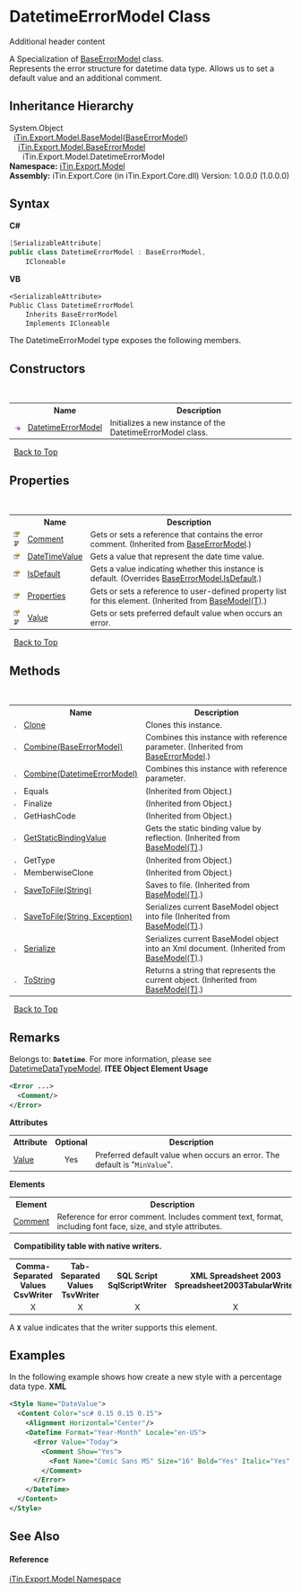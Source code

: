 # DatetimeErrorModel Class
Additional header content 

A Specialization of <a href="T_iTin_Export_Model_BaseErrorModel">BaseErrorModel</a> class.<br /> Represents the error structure for datetime data type. Allows us to set a default value and an additional comment.


## Inheritance Hierarchy
System.Object<br />&nbsp;&nbsp;<a href="T_iTin_Export_Model_BaseModel_1">iTin.Export.Model.BaseModel</a>(<a href="T_iTin_Export_Model_BaseErrorModel">BaseErrorModel</a>)<br />&nbsp;&nbsp;&nbsp;&nbsp;<a href="T_iTin_Export_Model_BaseErrorModel">iTin.Export.Model.BaseErrorModel</a><br />&nbsp;&nbsp;&nbsp;&nbsp;&nbsp;&nbsp;iTin.Export.Model.DatetimeErrorModel<br />
**Namespace:**&nbsp;<a href="N_iTin_Export_Model">iTin.Export.Model</a><br />**Assembly:**&nbsp;iTin.Export.Core (in iTin.Export.Core.dll) Version: 1.0.0.0 (1.0.0.0)

## Syntax

**C#**<br />
``` C#
[SerializableAttribute]
public class DatetimeErrorModel : BaseErrorModel, 
	ICloneable
```

**VB**<br />
``` VB
<SerializableAttribute>
Public Class DatetimeErrorModel
	Inherits BaseErrorModel
	Implements ICloneable
```

The DatetimeErrorModel type exposes the following members.


## Constructors
&nbsp;<table><tr><th></th><th>Name</th><th>Description</th></tr><tr><td>![Public method](media/pubmethod.gif "Public method")</td><td><a href="M_iTin_Export_Model_DatetimeErrorModel__ctor">DatetimeErrorModel</a></td><td>
Initializes a new instance of the DatetimeErrorModel class.</td></tr></table>&nbsp;
<a href="#datetimeerrormodel-class">Back to Top</a>

## Properties
&nbsp;<table><tr><th></th><th>Name</th><th>Description</th></tr><tr><td>![Public property](media/pubproperty.gif "Public property")![Code example](media/CodeExample.png "Code example")</td><td><a href="P_iTin_Export_Model_BaseErrorModel_Comment">Comment</a></td><td>
Gets or sets a reference that contains the error comment.
 (Inherited from <a href="T_iTin_Export_Model_BaseErrorModel">BaseErrorModel</a>.)</td></tr><tr><td>![Public property](media/pubproperty.gif "Public property")</td><td><a href="P_iTin_Export_Model_DatetimeErrorModel_DateTimeValue">DateTimeValue</a></td><td>
Gets a value that represent the date time value.</td></tr><tr><td>![Public property](media/pubproperty.gif "Public property")</td><td><a href="P_iTin_Export_Model_DatetimeErrorModel_IsDefault">IsDefault</a></td><td>
Gets a value indicating whether this instance is default.
 (Overrides <a href="P_iTin_Export_Model_BaseErrorModel_IsDefault">BaseErrorModel.IsDefault</a>.)</td></tr><tr><td>![Public property](media/pubproperty.gif "Public property")</td><td><a href="P_iTin_Export_Model_BaseModel_1_Properties">Properties</a></td><td>
Gets or sets a reference to user-defined property list for this element.
 (Inherited from <a href="T_iTin_Export_Model_BaseModel_1">BaseModel(T)</a>.)</td></tr><tr><td>![Public property](media/pubproperty.gif "Public property")![Code example](media/CodeExample.png "Code example")</td><td><a href="P_iTin_Export_Model_DatetimeErrorModel_Value">Value</a></td><td>
Gets or sets preferred default value when occurs an error.</td></tr></table>&nbsp;
<a href="#datetimeerrormodel-class">Back to Top</a>

## Methods
&nbsp;<table><tr><th></th><th>Name</th><th>Description</th></tr><tr><td>![Public method](media/pubmethod.gif "Public method")</td><td><a href="M_iTin_Export_Model_DatetimeErrorModel_Clone">Clone</a></td><td>
Clones this instance.</td></tr><tr><td>![Public method](media/pubmethod.gif "Public method")</td><td><a href="M_iTin_Export_Model_BaseErrorModel_Combine">Combine(BaseErrorModel)</a></td><td>
Combines this instance with reference parameter.
 (Inherited from <a href="T_iTin_Export_Model_BaseErrorModel">BaseErrorModel</a>.)</td></tr><tr><td>![Public method](media/pubmethod.gif "Public method")</td><td><a href="M_iTin_Export_Model_DatetimeErrorModel_Combine">Combine(DatetimeErrorModel)</a></td><td>
Combines this instance with reference parameter.</td></tr><tr><td>![Public method](media/pubmethod.gif "Public method")</td><td>Equals</td><td> (Inherited from Object.)</td></tr><tr><td>![Protected method](media/protmethod.gif "Protected method")</td><td>Finalize</td><td> (Inherited from Object.)</td></tr><tr><td>![Public method](media/pubmethod.gif "Public method")</td><td>GetHashCode</td><td> (Inherited from Object.)</td></tr><tr><td>![Protected method](media/protmethod.gif "Protected method")</td><td><a href="M_iTin_Export_Model_BaseModel_1_GetStaticBindingValue">GetStaticBindingValue</a></td><td>
Gets the static binding value by reflection.
 (Inherited from <a href="T_iTin_Export_Model_BaseModel_1">BaseModel(T)</a>.)</td></tr><tr><td>![Public method](media/pubmethod.gif "Public method")</td><td>GetType</td><td> (Inherited from Object.)</td></tr><tr><td>![Protected method](media/protmethod.gif "Protected method")</td><td>MemberwiseClone</td><td> (Inherited from Object.)</td></tr><tr><td>![Public method](media/pubmethod.gif "Public method")</td><td><a href="M_iTin_Export_Model_BaseModel_1_SaveToFile">SaveToFile(String)</a></td><td>
Saves to file.
 (Inherited from <a href="T_iTin_Export_Model_BaseModel_1">BaseModel(T)</a>.)</td></tr><tr><td>![Public method](media/pubmethod.gif "Public method")</td><td><a href="M_iTin_Export_Model_BaseModel_1_SaveToFile_1">SaveToFile(String, Exception)</a></td><td>
Serializes current BaseModel object into file
 (Inherited from <a href="T_iTin_Export_Model_BaseModel_1">BaseModel(T)</a>.)</td></tr><tr><td>![Public method](media/pubmethod.gif "Public method")</td><td><a href="M_iTin_Export_Model_BaseModel_1_Serialize">Serialize</a></td><td>
Serializes current BaseModel object into an Xml document.
 (Inherited from <a href="T_iTin_Export_Model_BaseModel_1">BaseModel(T)</a>.)</td></tr><tr><td>![Public method](media/pubmethod.gif "Public method")</td><td><a href="M_iTin_Export_Model_BaseModel_1_ToString">ToString</a></td><td>
Returns a string that represents the current object.
 (Inherited from <a href="T_iTin_Export_Model_BaseModel_1">BaseModel(T)</a>.)</td></tr></table>&nbsp;
<a href="#datetimeerrormodel-class">Back to Top</a>

## Remarks

Belongs to: <strong>`Datetime`</strong>. For more information, please see <a href="T_iTin_Export_Model_DatetimeDataTypeModel">DatetimeDataTypeModel</a>. 
**ITEE Object Element Usage**<br />
``` XML
<Error ...>
  <Comment/>
</Error>
```


<strong>Attributes</strong><table><tr><th>Attribute</th><th>Optional</th><th>Description</th></tr><tr><td><a href="P_iTin_Export_Model_DatetimeErrorModel_Value">Value</a></td><td align="center">Yes</td><td>Preferred default value when occurs an error. The default is "`MinValue`".</td></tr></table><strong>Elements</strong>
&nbsp;<table><tr><th>Element</th><th>Description</th></tr><tr><td><a href="P_iTin_Export_Model_BaseErrorModel_Comment">Comment</a></td><td>Reference for error comment. Includes comment text, format, including font face, size, and style attributes.</td></tr></table>&nbsp;
<strong>Compatibility table with native writers.</strong><table><tr><th>Comma-Separated Values<br />CsvWriter</th><th>Tab-Separated Values<br />TsvWriter</th><th>SQL Script<br />SqlScriptWriter</th><th>XML Spreadsheet 2003<br />Spreadsheet2003TabularWriter</th></tr><tr><td align="center">X</td><td align="center">X</td><td align="center">X</td><td align="center">X</td></tr></table> A <strong>`X`</strong> value indicates that the writer supports this element.


## Examples
In the following example shows how create a new style with a percentage data type. 
**XML**<br />
``` XML
<Style Name="DateValue">
  <Content Color="sc# 0.15 0.15 0.15">
    <Alignment Horizontal="Center"/>
    <DateTime Format="Year-Month" Locale="en-US">
      <Error Value="Today">
        <Comment Show="Yes">
          <Font Name="Comic Sans MS" Size="16" Bold="Yes" Italic="Yes" Underline="Yes"/>
        </Comment>
      </Error>
    </DateTime>
  </Content>
</Style>
```


## See Also


#### Reference
<a href="N_iTin_Export_Model">iTin.Export.Model Namespace</a><br />